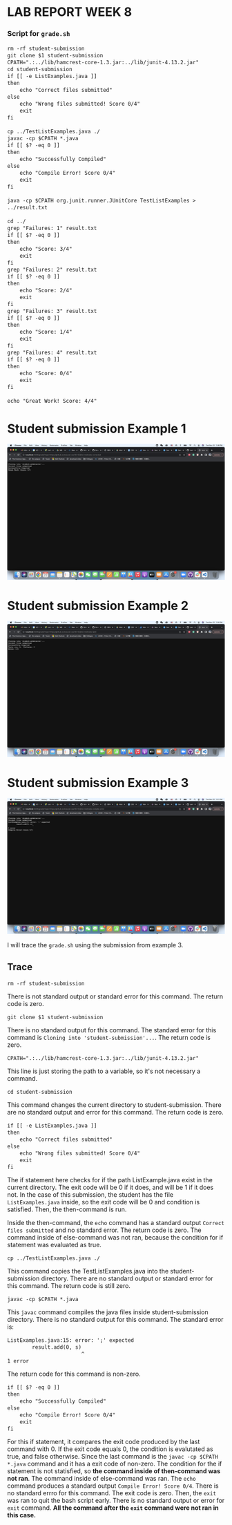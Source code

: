 # LAB REPORT WEEK 8

### Script for `grade.sh`
```
rm -rf student-submission
git clone $1 student-submission
CPATH=".:../lib/hamcrest-core-1.3.jar:../lib/junit-4.13.2.jar"
cd student-submission
if [[ -e ListExamples.java ]]
then
    echo "Correct files submitted"
else
    echo "Wrong files submitted! Score 0/4"
    exit
fi

cp ../TestListExamples.java ./
javac -cp $CPATH *.java
if [[ $? -eq 0 ]]
then   
    echo "Successfully Compiled"
else   
    echo "Compile Error! Score 0/4"
    exit
fi

java -cp $CPATH org.junit.runner.JUnitCore TestListExamples > ../result.txt

cd ../
grep "Failures: 1" result.txt
if [[ $? -eq 0 ]]
then 
    echo "Score: 3/4"
    exit
fi
grep "Failures: 2" result.txt
if [[ $? -eq 0 ]]
then 
    echo "Score: 2/4"
    exit
fi
grep "Failures: 3" result.txt
if [[ $? -eq 0 ]]
then 
    echo "Score: 1/4"
    exit
fi
grep "Failures: 4" result.txt
if [[ $? -eq 0 ]]
then 
    echo "Score: 0/4"
    exit
fi

echo "Great Work! Score: 4/4"
```

# Student submission Example 1
![exp1](/images/w8-1.1.png)

# Student submission Example 2
![exp2](/images/w8-1.2.png)

# Student submission Example 3
![exp3](/images/w8-1.3.png)


I will trace the `grade.sh` using the submission from example 3.

## Trace

```
rm -rf student-submission
```
There is not standard output or standard error for this command. The return code is zero.

```
git clone $1 student-submission
```
There is no standard output for this command.  The standard error for this command is `Cloning into 'student-submission'...`. The return code is zero.

```
CPATH=".:../lib/hamcrest-core-1.3.jar:../lib/junit-4.13.2.jar"
```
This line is just storing the path to a variable, so it's not necessary a command.

```
cd student-submission
```
This command changes the current directory to student-submission. There are no standard output and error for this command. The return code is zero. 

```
if [[ -e ListExamples.java ]]
then
    echo "Correct files submitted"
else
    echo "Wrong files submitted! Score 0/4"
    exit
fi
```
The if statement here checks for if the path ListExample.java exist in the current directory. The exit code will be 0 if it does, and will be 1 if it does not. In the case of this submission, the student has the file `ListExamples.java` inside, so the exit code will be 0 and condition is satisfied. Then, the then-command is run. 

Inside the then-command, the `echo` command has a standard output `Correct files submitted` and no standard error. The return code is zero. The command inside of else-command was not ran, because the condition for if statement was evaluated as true.

```
cp ../TestListExamples.java ./
```
This command copies the TestListExamples.java into the student-submission directory. There are no standard output or standard error for this command. The return code is still zero.

```
javac -cp $CPATH *.java
```
This `javac` command compiles the java files inside student-submission directory. There is no standard output for this command. The standard error is:
```
ListExamples.java:15: error: ';' expected
        result.add(0, s)
                        ^
1 error
```
The return code for this command is non-zero.

```
if [[ $? -eq 0 ]]
then   
    echo "Successfully Compiled"
else   
    echo "Compile Error! Score 0/4"
    exit
fi
```
For this if statement, it compares the exit code produced by the last command with 0. If the exit code equals 0, the condition is evalutated as true, and false otherwise. Since the last command is the `javac -cp $CPATH *.java` command and it has a exit code of non-zero. The condition for the if statement is not statisfied, so **the command inside of then-command was not ran**. The command inside of else-command was ran. The `echo` command produces a standard output `Compile Error! Score 0/4`. There is no standard errro for this command. The exit code is zero. Then, the `exit` was ran to quit the bash script early. There is no standard output or error for `exit` command. **All the command after the `exit` command were not ran in this case.**